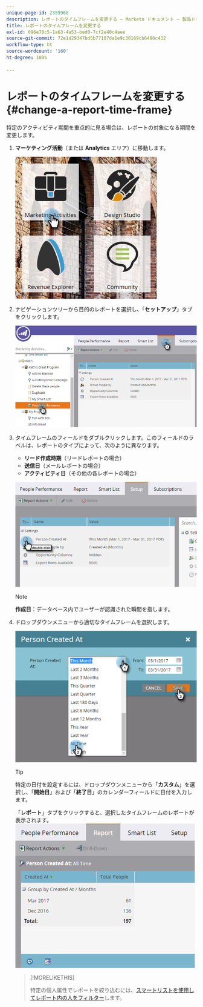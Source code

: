 ```yaml
---
unique-page-id: 2359968
description: レポートのタイムフレームを変更する — Marketo ドキュメント — 製品ドキュメント
title: レポートのタイムフレームを変更する
exl-id: 096e78c5-1a63-4a53-bed0-7cf2e40c4aee
source-git-commit: 72e1d29347bd5b77107da1e9c30169cb6490c432
workflow-type: ht
source-wordcount: '160'
ht-degree: 100%

---
```


# レポートのタイムフレームを変更する {#change-a-report-time-frame}

特定のアクティビティ期間を重点的に見る場合は、レポートの対象になる期間を変更します。

1. **マーケティング活動**（または **Analytics** エリア）に移動します。

   ![](assets/image2017-3-27-9-3a15-3a9.png)

1. ナビゲーションツリーから目的のレポートを選択し、「**セットアップ**」タブをクリックします。

   ![](assets/image2017-3-27-9-3a57-3a56.png)

1. タイムフレームのフィールドをダブルクリックします。このフィールドのラベルは、レポートのタイプによって、次のように異なります。

   * **リード作成時期**（リードレポートの場合）
   * **送信日**（メールレポートの場合）
   * **アクティビティ日**（その他の各レポートの場合）

   ![](assets/image2017-3-27-9-3a58-3a23.png)

   >[!NOTE]
   >
   >**作成日**：データベース内でユーザーが認識された瞬間を指します。

1. ドロップダウンメニューから適切なタイムフレームを選択します。

   ![](assets/image2017-3-27-9-3a58-3a40.png)

   >[!TIP]
   >
   >特定の日付を設定するには、ドロップダウンメニューから「**カスタム**」を選択し、「**開始日**」および「**終了日**」のカレンダーフィールドに日付を入力します。

   「**レポート**」タブをクリックすると、選択したタイムフレームのレポートが表示されます。\
   ![](assets/image2017-3-27-9-3a59-3a1.png)

   >[!MORELIKETHIS]
   >
   >特定の個人属性でレポートを絞り込むには、[スマートリストを使用してレポート内の人をフィルター](/help/marketo/product-docs/reporting/basic-reporting/editing-reports/filter-people-in-a-report-with-a-smart-list.md)します。
